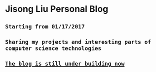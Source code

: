# Jisong Liu Personal Blog

## `Starting from 01/17/2017`

## `Sharing my projects and interesting parts of computer science technologies`


## [`The blog is still under building now`](https://github.com/JisongLiu/JisongLiu.github.io/blob/master/RPC%20v.s.%20RESTFul%20HTTP.md)
